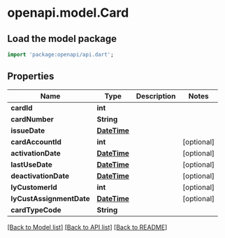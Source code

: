 # openapi.model.Card

## Load the model package
```dart
import 'package:openapi/api.dart';
```

## Properties
Name | Type | Description | Notes
------------ | ------------- | ------------- | -------------
**cardId** | **int** |  | 
**cardNumber** | **String** |  | 
**issueDate** | [**DateTime**](DateTime.md) |  | 
**cardAccountId** | **int** |  | [optional] 
**activationDate** | [**DateTime**](DateTime.md) |  | [optional] 
**lastUseDate** | [**DateTime**](DateTime.md) |  | [optional] 
**deactivationDate** | [**DateTime**](DateTime.md) |  | [optional] 
**lyCustomerId** | **int** |  | [optional] 
**lyCustAssignmentDate** | [**DateTime**](DateTime.md) |  | [optional] 
**cardTypeCode** | **String** |  | 

[[Back to Model list]](../README.md#documentation-for-models) [[Back to API list]](../README.md#documentation-for-api-endpoints) [[Back to README]](../README.md)


